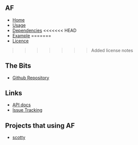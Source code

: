 ## AF
- [Home]()
- [Usage](#docs/usage)
- [Dependencies](#docs/dependencies)
<<<<<<< HEAD
- [Example](#docs/example)
=======
- [Licence](#docs/LICENSE)
>>>>>>> Added license notes

## The Bits
- [Github Repository](http://github.com/nwillc/almost-functional)

## Links
- [API docs](./apidocs)
- [Issue Tracking](https://github.com/nwillc/almost-functional/issues)

## Projects that using AF
- [scotty](http://nwillc.github.io/scotty)
